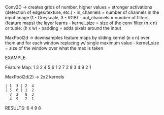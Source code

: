 Conv2D -> creates grids of number, higher values = stronger activations (detection of edges/texture, etc.)
    - in_channels = number of channels in the input image (1 - Greyscale, 3 - RGB)
    - out_channels = number of filters (feature maps) the layer learns
    - kernel_size = size of the conv filter (n x n) or tuple: (h x w)
    - padding = adds pixels around the input

MaxPool2d -> downsamples feature maps by sliding kernel (n x n) over them and for each window replacing w/ single maximum value
    - kernel_size = size of the window over what the max is taken

EXAMPLE:

Feature Map:
    1  3  2  4
    5  6  1  2
    7  2  8  3
    4  9  2  1

MaxPool2d(2) -> 2x2 kernels 
   
    | 1  3 | 2  4
    | 5  6 | 1  2
      7  2   8  3
      4  9   2  1

RESULTS:
    6  4
    9  8
      
